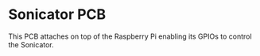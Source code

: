 # Sonicator PCB

This PCB attaches on top of the Raspberry Pi enabling its GPIOs to control the Sonicator.
